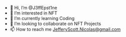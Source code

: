 - 👋 Hi, I’m @J3ffEpst1ne
- 👀 I’m interested in NFT
- 🌱 I’m currently learning Coding
- 💞️ I’m looking to collaborate on NFT Projects
- 📫 How to reach me JefferyScott.Nicolas@gmail.com

<!---
J3ffEpst1ne/J3ffEpst1ne is a ✨ special ✨ repository because its `README.md` (this file) appears on your GitHub profile.
You can click the Preview link to take a look at your changes.
--->
